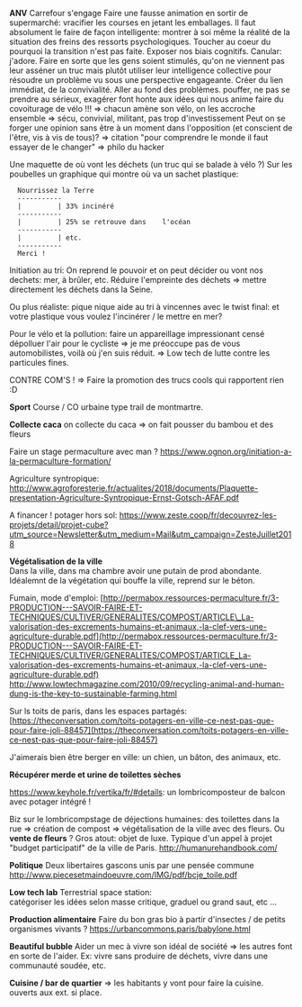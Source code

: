 **ANV**
Carrefour s'engage
Faire une fausse animation en sortir de supermarché: vracifier les courses en jetant les emballages.
Il faut absolument le faire de façon intelligente: montrer à soi même la réalité de la situation des freins des ressorts psychologiques. Toucher au coeur du pourquoi la transition n'est pas faite. Exposer nos biais cognitifs.
Canular: j'adore.
Faire en sorte que les gens soient stimulés, qu'on ne viennent pas leur asséner un truc mais plutôt utiliser leur intelligence collective pour résoudre un problème vu sous une perspective engageante.
Créer du lien immédiat, de la convivialité.
Aller au fond des problèmes. pouffer, ne pas se prendre au sérieux, exagérer font honte aux idées qui nous anime
faire du covoiturage de vélo !!! => chacun amène son vélo, on les accroche ensemble => sécu, convivial, militant, pas trop d'investissement
Peut on se forger une opinion sans être à un moment dans l'opposition (et conscient de l'être, vis à vis de tous)? => citation "pour comprendre le monde il faut essayer de le changer" => philo du hacker

Une maquette de où vont les déchets (un truc qui se balade à vélo ?)
Sur les poubelles un graphique qui montre où va un sachet plastique:

```
  Nourrissez la Terre
  -----------
  |         | 33% incinéré
  -----------
  |         | 25% se retrouve dans    l'océan
  -----------
  |         | etc.
  -----------
  Merci !

```
Initiation au tri:
On reprend le pouvoir et on peut décider ou vont nos dechets: mer, à brûler, etc.
Réduire l'empreinte des déchets => mettre directement les déchets dans la Seine. 

Ou plus réaliste: pique nique aide au tri à vincennes avec le twist final: et votre plastique vous voulez l'incinérer / le mettre en mer? 

Pour le vélo et la pollution: faire un appareillage impressionant censé dépolluer l'air pour le cycliste => je me préoccupe pas de vous automobilistes, voilà où j'en suis réduit.
=> Low tech de lutte contre les particules fines.

CONTRE COM'S ! => Faire la promotion des trucs cools qui rapportent rien :D 

**Sport**
Course / CO urbaine type trail de montmartre. 

**Collecte caca**
on collecte du caca => on fait pousser du bambou et des fleurs

Faire un stage permaculture avec man ? https://www.ognon.org/initiation-a-la-permaculture-formation/

Agriculture syntropique: http://www.agroforesterie.fr/actualites/2018/documents/Plaquette-presentation-Agriculture-Syntropique-Ernst-Gotsch-AFAF.pdf

A financer ! potager hors sol: https://www.zeste.coop/fr/decouvrez-les-projets/detail/projet-cube?utm_source=Newsletter&utm_medium=Mail&utm_campaign=ZesteJuillet2018

**Végétalisation de la ville**  
Dans la ville, dans ma chambre avoir une putain de prod abondante. Idéalemnt de la végétation qui bouffe la ville, reprend sur le béton.

Fumain, mode d'emploi: [http://permabox.ressources-permaculture.fr/3-PRODUCTION---SAVOIR-FAIRE-ET-TECHNIQUES/CULTIVER/GENERALITES/COMPOST/ARTICLE\_La-valorisation-des-excrements-humains-et-animaux,-la-clef-vers-une-agriculture-durable.pdf](http://permabox.ressources-permaculture.fr/3-PRODUCTION---SAVOIR-FAIRE-ET-TECHNIQUES/CULTIVER/GENERALITES/COMPOST/ARTICLE_La-valorisation-des-excrements-humains-et-animaux,-la-clef-vers-une-agriculture-durable.pdf)
http://www.lowtechmagazine.com/2010/09/recycling-animal-and-human-dung-is-the-key-to-sustainable-farming.html

Sur ls toits de paris, dans les espaces partagés: [https://theconversation.com/toits-potagers-en-ville-ce-nest-pas-que-pour-faire-joli-88457](https://theconversation.com/toits-potagers-en-ville-ce-nest-pas-que-pour-faire-joli-88457)  

J'aimerais bien être berger en ville: un chien, un bâton, des animaux, etc.

**Récupérer merde et urine de toilettes sèches**

https://www.keyhole.fr/vertika/fr/#details: un lombricomposteur de balcon avec potager intégré !

Biz sur le lombricompstage de déjections humaines:
des toilettes dans la rue => création de compost => végétalisation de la ville avec des fleurs. Ou **vente de fleurs** ? Gros atout: objet de luxe.
Typique d'un appel à projet "budget participatif" de la ville de Paris.
http://humanurehandbook.com/

**Politique**
Deux libertaires gascons unis par une pensée commune
http://www.piecesetmaindoeuvre.com/IMG/pdf/bcje_toile.pdf

**Low tech lab**
Terrestrial space station:  
catégoriser les idées selon masse critique, graduel ou grand saut, etc ...

**Production alimentaire**
Faire du bon gras bio à partir d'insectes / de petits organismes vivants ?
https://urbancommons.paris/babylone.html

**Beautiful bubble**
Aider un mec à vivre son idéal de société => les autres font en sorte de l'aider.
Ex: vivre sans produire de déchets, vivre dans une communauté soudée, etc.

**Cuisine / bar de quartier**
=> les habitants y vont pour faire la cuisine. ouverts aux ext. si place.



